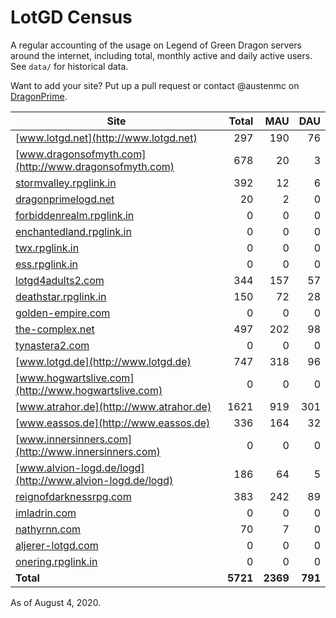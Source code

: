# LotGD Census
A regular accounting of the usage on Legend of Green Dragon servers around the internet, including total, monthly active and daily active users. See `data/` for historical data.

Want to add your site? Put up a pull request or contact @austenmc on [DragonPrime](http://dragonprime.net).


Site | Total | MAU | DAU
--- | ---:| ---:| ---:
[www.lotgd.net](http://www.lotgd.net)|297|190|76
[www.dragonsofmyth.com](http://www.dragonsofmyth.com)|678|20|3
[stormvalley.rpglink.in](http://stormvalley.rpglink.in)|392|12|6
[dragonprimelogd.net](http://dragonprimelogd.net)|20|2|0
[forbiddenrealm.rpglink.in](http://forbiddenrealm.rpglink.in)|0|0|0
[enchantedland.rpglink.in](http://enchantedland.rpglink.in)|0|0|0
[twx.rpglink.in](http://twx.rpglink.in)|0|0|0
[ess.rpglink.in](http://ess.rpglink.in)|0|0|0
[lotgd4adults2.com](http://lotgd4adults2.com)|344|157|57
[deathstar.rpglink.in](http://deathstar.rpglink.in)|150|72|28
[golden-empire.com](http://golden-empire.com)|0|0|0
[the-complex.net](http://the-complex.net)|497|202|98
[tynastera2.com](http://tynastera2.com)|0|0|0
[www.lotgd.de](http://www.lotgd.de)|747|318|96
[www.hogwartslive.com](http://www.hogwartslive.com)|0|0|0
[www.atrahor.de](http://www.atrahor.de)|1621|919|301
[www.eassos.de](http://www.eassos.de)|336|164|32
[www.innersinners.com](http://www.innersinners.com)|0|0|0
[www.alvion-logd.de/logd](http://www.alvion-logd.de/logd)|186|64|5
[reignofdarknessrpg.com](http://reignofdarknessrpg.com)|383|242|89
[imladrin.com](http://imladrin.com)|0|0|0
[nathyrnn.com](http://nathyrnn.com)|70|7|0
[aljerer-lotgd.com](http://aljerer-lotgd.com)|0|0|0
[onering.rpglink.in](http://onering.rpglink.in)|0|0|0
**Total**|**5721**|**2369**|**791**

As of August 4, 2020.
